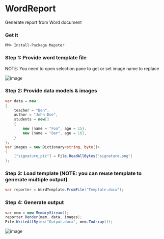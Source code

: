 # WordReport
Generate report from Word document

### Get it
```
PM> Install-Package Mapster
```

### Step 1: Provide word template file
NOTE: You need to open selection pane to get or set image name to replace

![image](https://user-images.githubusercontent.com/5763993/94629582-6fbb9080-02ed-11eb-8d04-d17fadcf6e64.png)

### Step 2: Provide data models & images

```csharp
var data = new
{
    teacher = "Ben",
    author = "John Doe",
    students = new[]
    {
        new {name = "Foo", age = 15},
        new {name = "Bar", age = 16},
    }
};
var images = new Dictionary<string, byte[]>
{
    ["signature_pic"] = File.ReadAllBytes("signature.png")
};
```

### Step 3: Load template (NOTE: you can reuse template to generate multiple output)

```csharp
var reporter = WordTemplate.FromFile("Template.docx");
```

### Step 4: Generate output

```csharp
var mem = new MemoryStream();
reporter.Render(mem, data, images);
File.WriteAllBytes("Output.docx", mem.ToArray());
```
![image](https://user-images.githubusercontent.com/5763993/94629843-1ef86780-02ee-11eb-9654-93bcdf1595bc.png)
